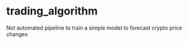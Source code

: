 # trading_algorithm
Not automated pipeline to train a simple model to forecast crypto price changes
